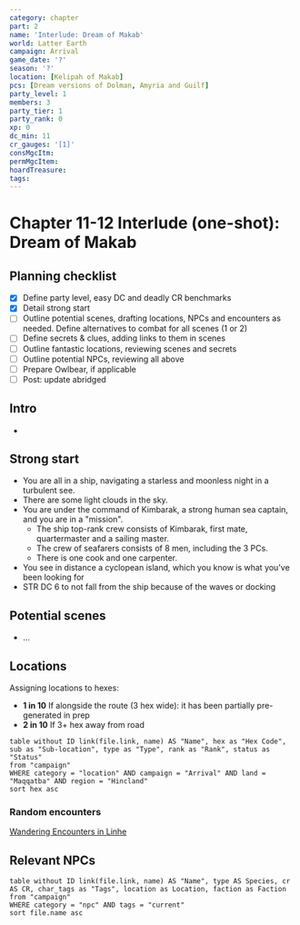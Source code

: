 ```yaml
---
category: chapter
part: 2
name: 'Interlude: Dream of Makab'
world: Latter Earth
campaign: Arrival
game_date: '?'
season: '?'
location: [Kelipah of Makab]
pcs: [Dream versions of Dolman, Amyria and Guilf]
party_level: 1
members: 3
party_tier: 1
party_rank: 0
xp: 0
dc_min: 11
cr_gauges: '[1]'
consMgcItm: 
permMgcItem: 
hoardTreasure: 
tags: 
---
```


# Chapter 11-12 Interlude (one-shot): Dream of Makab

## Planning checklist

- [x] Define party level, easy DC and deadly CR benchmarks
- [x] Detail strong start
- [ ] Outline potential scenes, drafting locations, NPCs and encounters as needed. Define alternatives to combat for all scenes (1 or 2)
- [ ] Define secrets & clues, adding links to them in scenes
- [ ] Outline fantastic locations, reviewing scenes and secrets
- [ ] Outline potential NPCs, reviewing all above
- [ ] Prepare Owlbear, if applicable
- [ ] Post: update abridged

## Intro

- 

## Strong start

- You are all in a ship, navigating a starless and moonless night in a turbulent see.
- There are some light clouds in the sky.
- You are under the command of Kimbarak, a strong human sea captain, and you are in a "mission".
	- The ship top-rank crew consists of Kimbarak, first mate, quartermaster and a sailing master.
	- The crew of seafarers consists of 8 men, including the 3 PCs.
	- There is one cook and one carpenter.
- You see in distance a cyclopean island, which you know is what you've been looking for
- STR DC 6 to not fall from the ship because of the waves or docking

## Potential scenes

- ...


## Locations

Assigning locations to hexes:
- **1 in 10** If alongside the route (3 hex wide): it has been partially pre-generated in prep
- **2 in 10** If 3+ hex away from road

```dataview
table without ID link(file.link, name) AS "Name", hex as "Hex Code", sub as "Sub-location", type as "Type", rank as "Rank", status as "Status"
from "campaign"
WHERE category = "location" AND campaign = "Arrival" AND land = "Maqqatba" AND region = "Hincland"
sort hex asc
```

### Random encounters

[Wandering Encounters in Linhe](../context/secrets/secretsRealms.md#Wandering%20Encounters%20in%20Linhe)


## Relevant NPCs

```dataview
table without ID link(file.link, name) AS "Name", type AS Species, cr AS CR, char_tags as "Tags", location as Location, faction as Faction
from "campaign"
WHERE category = "npc" AND tags = "current"
sort file.name asc
```
